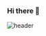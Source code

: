 ### Hi there 👋


![header](https://capsule-render.vercel.app/api?type=venom&color=gradient&height=250&section=header&text=Welcome%20to-nl-Machine%20Choi's%20Github&fontColor=000000&fontSize=40&animation=scaleIn)



<!--
**JunYong-Choi/JunYong-Choi** is a ✨ _special_ ✨ repository because its `README.md` (this file) appears on your GitHub profile.

Here are some ideas to get you started:

- 🔭 I’m currently working on ...
- 🌱 I’m currently learning ...
- 👯 I’m looking to collaborate on ...
- 🤔 I’m looking for help with ...
- 💬 Ask me about ...
- 📫 How to reach me: ...
- 😄 Pronouns: ...
- ⚡ Fun fact: ...
-->
